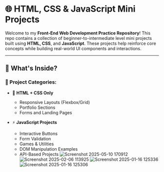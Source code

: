# 🌐 HTML, CSS & JavaScript Mini Projects

Welcome to my **Front-End Web Development Practice Repository**! 
This repo contains a collection of beginner-to-intermediate level mini projects built using **HTML, CSS**, and **JavaScript**. These projects help reinforce core concepts while building real-world UI components and interactions.

---

## 🧠 What's Inside?

### 📁 Project Categories:

- 🧱 **HTML + CSS Only**
  - Responsive Layouts (Flexbox/Grid)
  - Portfolio Sections
  - Forms and Landing Pages

- ⚡ **JavaScript Projects**
  - Interactive Buttons
  - Form Validation
  - Games & Utilities
  - DOM Manipulation Examples
  - API-Based Projects
![Screenshot 2025-05-10 170912](https://github.com/user-attachments/assets/267143e4-05cc-4d13-8ff0-8297cf2871c0)
![Screenshot 2025-02-06 113925](https://github.com/user-attachments/assets/b200387a-e33d-4d53-8617-11ef43fb0caf)
![Screenshot 2025-01-16 125336](https://github.com/user-attachments/assets/10ba8e4b-dfdf-4209-9db5-0cd9df219c7b)
![Screenshot 2025-01-16 125306](https://github.com/user-attachments/assets/5fa4369c-fd26-4690-af7e-71c182ea084c)

